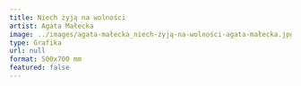```yaml
---
title: Niech żyją na wolności
artist: Agata Małecka
image: ../images/agata-małecka_niech-żyją-na-wolności-agata-małecka.jpg
type: Grafika
url: null
format: 500x700 mm
featured: false
---
```

